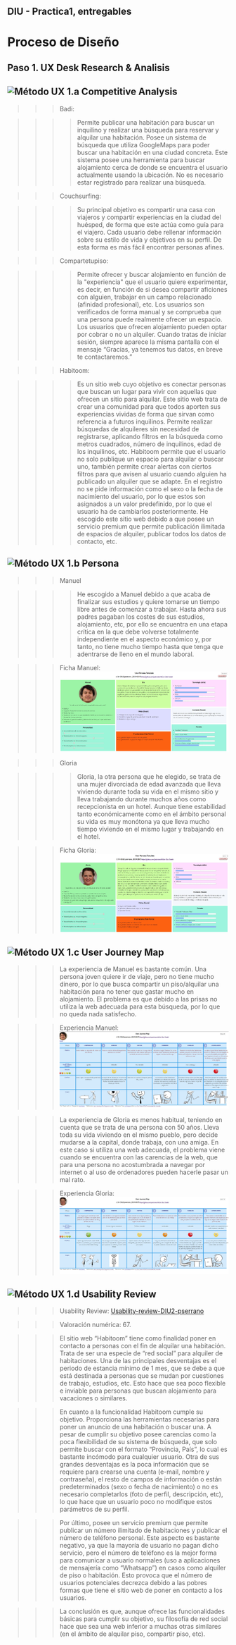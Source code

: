 ## DIU - Practica1, entregables

# Proceso de Diseño 

## Paso 1. UX Desk Research & Analisis 

![Método UX](../img/Competitive.png) 1.a Competitive Analysis
-----

>>> Badi:

>>>> Permite publicar una habitación para buscar un inquilino y realizar una búsqueda para reservar y alquilar una habitación.
Posee un sistema de búsqueda que utiliza GoogleMaps para poder buscar una habitación en una ciudad concreta. Este sistema posee una herramienta para buscar alojamiento cerca de donde se encuentra el usuario actualmente usando la ubicación. No es necesario estar registrado para realizar una búsqueda.

>>> Couchsurfing:

>>>>Su principal objetivo es compartir una casa con viajeros y compartir experiencias en la ciudad del huésped, de forma que este actúa como guía para el viajero.
Cada usuario debe rellenar información sobre su estilo de vida y objetivos en su perfil. De esta forma es más fácil encontrar personas afines. 

>>> Compartetupiso:

>>>> Permite ofrecer y buscar alojamiento en función de la "experiencia" que el usuario quiere experimentar, es decir, en función de si desea compartir aficiones con alguien, trabajar en un campo relacionado (afinidad profesional), etc.
Los usuarios son verificados de forma manual y se comprueba que una persona puede realmente ofrecer un espacio. Los usuarios que ofrecen alojamiento pueden optar por cobrar o no un alquiler.
Cuando tratas de iniciar sesión, siempre aparece la misma pantalla con el mensaje “Gracias, ya tenemos tus datos, en breve te contactaremos.”

>>> Habitoom:

>>>> Es un sitio web cuyo objetivo es conectar personas que buscan un lugar para vivir con aquellas que ofrecen un sitio para alquilar.
Este sitio web trata de crear una comunidad para que todos aporten sus experiencias vividas de forma que sirvan como referencia a futuros inquilinos.
Permite realizar búsquedas de alquileres sin necesidad de registrarse, aplicando filtros en la búsqueda como metros cuadrados, número de inquilinos, edad de los inquilinos, etc.
Habitoom permite que el usuario no solo publique un espacio para alquilar o buscar uno, también permite crear alertas con ciertos filtros para que avisen al usuario cuando alguien ha publicado un alquiler que se adapte.
En el registro no se pide información como el sexo o la fecha de nacimiento del usuario, por lo que estos son asignados a un valor predefinido, por lo que el usuario ha de cambiarlos posteriormente. 
He escogido este sitio web debido a que posee un servicio premium que permite publicación ilimitada de espacios de alquiler, publicar todos los datos de contacto, etc.

![Método UX](img/Persona.png) 1.b Persona
-----

>>> Manuel

>>>> He escogido a Manuel debido a que acaba de finalizar sus estudios y quiere tomarse un tiempo libre antes de comenzar a trabajar. Hasta ahora sus padres pagaban los costes de sus estudios, alojamiento, etc, por ello se encuentra en una etapa crítica en la que debe volverse totalmente independiente en el aspecto económico y, por tanto, no tiene mucho tiempo hasta que tenga que adentrarse de lleno en el mundo laboral.

>>>Ficha Manuel:
![](img/PersonaManuel.jpg)

>>> Gloria

>>>> Gloria, la otra persona que he elegido, se trata de una mujer divorciada de edad avanzada que lleva viviendo durante toda su vida en el mismo sitio y lleva trabajando durante muchos años como recepcionista en un hotel. Aunque tiene estabilidad tanto económicamente como en el ámbito personal su vida es muy monótona ya que lleva mucho tiempo viviendo en el mismo lugar y trabajando en el hotel.

>>>Ficha Gloria:
![](img/PersonaGloria.jpg)

![Método UX](img/JourneyMap.png) 1.c User Journey Map
----


>>> La experiencia de Manuel es bastante común. Una persona joven quiere ir de viaje, pero no tiene mucho dinero, por lo que busca compartir un piso/alquilar una habitación para no tener que gastar mucho en alojamiento. El problema es que debido a las prisas no utiliza la web adecuada para esta búsqueda, por lo que no queda nada satisfecho.

>>>Experiencia Manuel:
![](img/ExperienciaManuel.jpg)

>>> La experiencia de Gloria es menos habitual, teniendo en cuenta que se trata de una persona con 50 años. Lleva toda su vida viviendo en el mismo pueblo, pero decide mudarse a la capital, donde trabaja, con una amiga. En este caso si utiliza una web adecuada, el problema viene cuando se encuentra con las carencias de la web, que para una persona no acostumbrada a navegar por internet o al uso de ordenadores pueden hacerle pasar un mal rato.

>>>Experiencia Gloria:
![](img/ExperienciaGloria.jpg)

![Método UX](img/usabilityReview.png) 1.d Usability Review
----
>>> Usability Review: [Usability-review-DIU2-pserrano](Usability-review-DIU2-pserrano.pdf)

>>> Valoración numérica: 67.

>>> El sitio web “Habitoom” tiene como finalidad poner en contacto a personas con el fin de alquilar una habitación. Trata de ser una especie de “red social” para alquiler de habitaciones.
Una de las principales desventajas es el periodo de estancia mínimo de 1 mes, que se debe a que está destinada a personas que se mudan por cuestiones de trabajo, estudios, etc. Esto hace que sea poco flexible e inviable para personas que buscan alojamiento para vacaciones o similares.

>>> En cuanto a la funcionalidad Habitoom cumple su objetivo. Proporciona las herramientas necesarias para poner un anuncio de una habitación o buscar una. A pesar de cumplir su objetivo posee carencias como la poca flexibilidad de su sistema de búsqueda, que solo permite buscar con el formato “Provincia, País”, lo cual es bastante incómodo para cualquier usuario. Otra de sus grandes desventajas es la poca información que se requiere para crearse una cuenta (e-mail, nombre y contraseña), el resto de campos de información o están predeterminados (sexo o fecha de nacimiento) o no es necesario completarlos (foto de perfil, descripción, etc), lo que hace que un usuario poco no modifique estos parámetros de su perfil.

>>> Por último, posee un servicio premium que permite publicar un número ilimitado de habitaciones y publicar el número de teléfono personal. Este aspecto es bastante negativo, ya que la mayoría de usuario no pagan dicho servicio, pero el número de teléfono es la mejor forma para comunicar a usuario normales (uso a aplicaciones de mensajería como “Whatsapp”) en casos como alquiler de piso o habitación. Esto provoca que el número de usuarios potenciales decrezca debido a las pobres formas que tiene el sitio web de poner en contacto a los usuarios.

>>> La conclusión es que, aunque ofrece las funcionalidades básicas para cumplir su objetivo, su filosofía de red social hace que sea una web inferior a muchas otras similares (en el ámbito de alquilar piso, compartir piso, etc).

